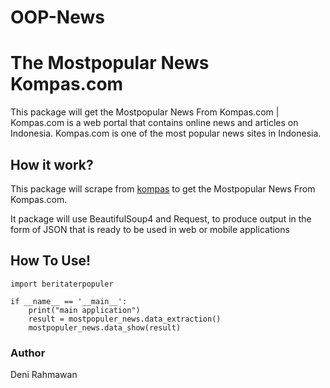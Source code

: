 # OOP-News

# The Mostpopular News Kompas.com
This package will get the Mostpopular News From Kompas.com |
Kompas.com is a web portal that contains online news and articles on Indonesia.
Kompas.com is one of the most popular news sites in Indonesia.

## How it work?
This package will scrape from [kompas](https://www.kompas.com/) to get the Mostpopular News From Kompas.com.

It package will use BeautifulSoup4 and Request,
to produce output in the form of JSON that is ready to be used in web or mobile applications

## How To Use!

    import beritaterpopuler

    if __name__ == '__main__':
        print("main application")
        result = mostpopuler_news.data_extraction()
        mostpopuler_news.data_show(result)

### Author

Deni Rahmawan



